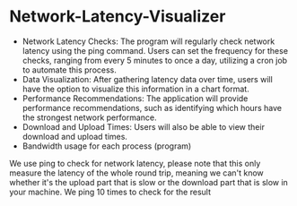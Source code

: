 # Network-Latency-Visualizer

- Network Latency Checks: The program will regularly check network latency using the ping command. Users can set the frequency for these checks, ranging from every 5 minutes to once a day, utilizing a cron job to automate this process.
- Data Visualization: After gathering latency data over time, users will have the option to visualize this information in a chart format.
- Performance Recommendations: The application will provide performance recommendations, such as identifying which hours have the strongest network performance.
- Download and Upload Times: Users will also be able to view their download and upload times.
- Bandwidth usage for each process (program)


We use ping to check for network latency, please note that this only measure the latency of the whole round trip, meaning we can't know whether it's the upload part that is slow or the download part that is slow in your machine. We ping 10 times to check for the result
